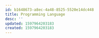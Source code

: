 ```yaml
---
id: b1648673-a8ec-4a48-8525-5520e14dc448
title: Programming Language
desc: ''
updated: 1597964203183
created: 1597964203183
---
```


